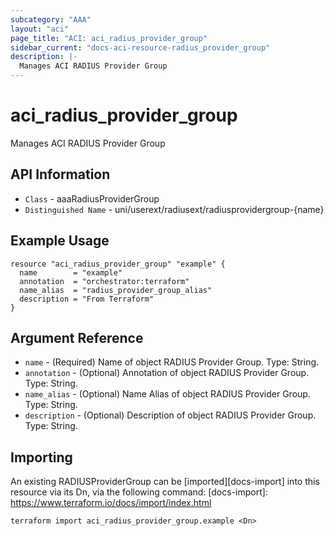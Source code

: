 ```yaml
---
subcategory: "AAA"
layout: "aci"
page_title: "ACI: aci_radius_provider_group"
sidebar_current: "docs-aci-resource-radius_provider_group"
description: |-
  Manages ACI RADIUS Provider Group
---
```


# aci_radius_provider_group #

Manages ACI RADIUS Provider Group

## API Information ##

* `Class` - aaaRadiusProviderGroup
* `Distinguished Name` - uni/userext/radiusext/radiusprovidergroup-{name}


## Example Usage ##

```hcl
resource "aci_radius_provider_group" "example" {
  name        = "example"
  annotation  = "orchestrator:terraform"
  name_alias  = "radius_provider_group_alias"
  description = "From Terraform"
}
```

## Argument Reference ##


* `name` - (Required) Name of object RADIUS Provider Group. Type: String.
* `annotation` - (Optional) Annotation of object RADIUS Provider Group. Type: String.
* `name_alias` - (Optional) Name Alias of object RADIUS Provider Group. Type: String.
* `description` - (Optional) Description of object RADIUS Provider Group. Type: String.

## Importing ##

An existing RADIUSProviderGroup can be [imported][docs-import] into this resource via its Dn, via the following command:
[docs-import]: https://www.terraform.io/docs/import/index.html


```
terraform import aci_radius_provider_group.example <Dn>
```